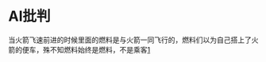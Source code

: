 # AI批判

当火箭飞速前进的时候里面的燃料是与火箭一同飞行的，燃料们以为自己搭上了火箭的便车，殊不知燃料始终是燃料，不是乘客[1]



[1]: https://www.bilibili.com/video/BV1Uq4y177S1
